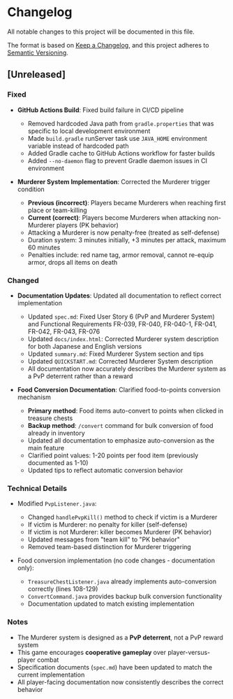 # Changelog

All notable changes to this project will be documented in this file.

The format is based on [Keep a Changelog](https://keepachangelog.com/en/1.0.0/),
and this project adheres to [Semantic Versioning](https://semver.org/spec/v2.0.0.html).

## [Unreleased]

### Fixed
- **GitHub Actions Build**: Fixed build failure in CI/CD pipeline
  - Removed hardcoded Java path from `gradle.properties` that was specific to local development environment
  - Made `build.gradle` runServer task use `JAVA_HOME` environment variable instead of hardcoded path
  - Added Gradle cache to GitHub Actions workflow for faster builds
  - Added `--no-daemon` flag to prevent Gradle daemon issues in CI environment


- **Murderer System Implementation**: Corrected the Murderer trigger condition
  - **Previous (incorrect)**: Players became Murderers when reaching first place or team-killing
  - **Current (correct)**: Players become Murderers when attacking non-Murderer players (PK behavior)
  - Attacking a Murderer is now penalty-free (treated as self-defense)
  - Duration system: 3 minutes initially, +3 minutes per attack, maximum 60 minutes
  - Penalties include: red name tag, armor removal, cannot re-equip armor, drops all items on death

### Changed
- **Documentation Updates**: Updated all documentation to reflect correct implementation
  - Updated `spec.md`: Fixed User Story 6 (PvP and Murderer System) and Functional Requirements FR-039, FR-040, FR-040-1, FR-041, FR-042, FR-043, FR-076
  - Updated `docs/index.html`: Corrected Murderer system description for both Japanese and English versions
  - Updated `summary.md`: Fixed Murderer System section and tips
  - Updated `QUICKSTART.md`: Corrected Murderer System description
  - All documentation now accurately describes the Murderer system as a PvP deterrent rather than a reward

- **Food Conversion Documentation**: Clarified food-to-points conversion mechanism
  - **Primary method**: Food items auto-convert to points when clicked in treasure chests
  - **Backup method**: `/convert` command for bulk conversion of food already in inventory
  - Updated all documentation to emphasize auto-conversion as the main feature
  - Clarified point values: 1-20 points per food item (previously documented as 1-10)
  - Updated tips to reflect automatic conversion behavior

### Technical Details
- Modified `PvpListener.java`:
  - Changed `handlePvpKill()` method to check if victim is a Murderer
  - If victim is Murderer: no penalty for killer (self-defense)
  - If victim is not Murderer: killer becomes Murderer (PK behavior)
  - Updated messages from "team kill" to "PK behavior"
  - Removed team-based distinction for Murderer triggering

- Food conversion implementation (no code changes - documentation only):
  - `TreasureChestListener.java` already implements auto-conversion correctly (lines 108-129)
  - `ConvertCommand.java` provides backup bulk conversion functionality
  - Documentation updated to match existing implementation

### Notes
- The Murderer system is designed as a **PvP deterrent**, not a PvP reward system
- This game encourages **cooperative gameplay** over player-versus-player combat
- Specification documents (`spec.md`) have been updated to match the current implementation
- All player-facing documentation now consistently describes the correct behavior
